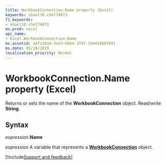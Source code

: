 ```yaml
---
title: WorkbookConnection.Name property (Excel)
keywords: vbaxl10.chm774073
f1_keywords:
- vbaxl10.chm774073
ms.prod: excel
api_name:
- Excel.WorkbookConnection.Name
ms.assetid: a4fcdda4-3ee3-bbb4-3747-3d4419667441
ms.date: 05/18/2019
localization_priority: Normal
---
```



# WorkbookConnection.Name property (Excel)

Returns or sets the name of the **WorkbookConnection** object. Read/write **String**.


## Syntax

_expression_.**Name**

_expression_ A variable that represents a **[WorkbookConnection](Excel.WorkbookConnection.md)** object.




[!include[Support and feedback](~/includes/feedback-boilerplate.md)]